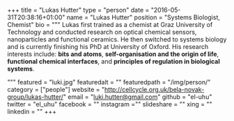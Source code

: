 +++
title = "Lukas Hutter"
type = "person"
date = "2016-05-31T20:38:16+01:00"
name = "Lukas Hutter"
position = "Systems Biologist, Chemist"
bio = """
Lukas first trained as a chemist at Graz University of Technology and conducted research on optical chemical  sensors, nanoparticles and functional ceramics.
He then switched to systems biology and is currently finishing his PhD at University of Oxford.
His research interests include: **bits and atoms**, **self-organisation and the origin of life**, **functional chemical interfaces**, and **principles of regulation in biological systems**.

"""
featured = "luki.jpg"
featuredalt = ""
featuredpath = "/img/person/"
category = ["people"]
website = "http://cellcycle.org.uk/bela-novak-group/lukas-hutter/"
email = "luki.hutter@gmail.com"
github = "el-uhu"
twitter = "el_uhu"
facebook = ""
instagram =""
slideshare = ""
xing = ""
linkedin = ""
+++
